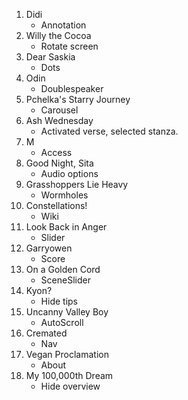 1. Didi
    * Annotation
2. Willy the Cocoa
    * Rotate screen
3. Dear Saskia
    * Dots
4. Odin
    * Doublespeaker
5. Pchelka's Starry Journey
    * Carousel
6. Ash Wednesday
    * Activated verse, selected stanza.
7. M
    * Access
8. Good Night, Sita
    * Audio options
9. Grasshoppers Lie Heavy
    * Wormholes
10. Constellations!
    * Wiki
11. Look Back in Anger
    * Slider
12. Garryowen
    * Score
13. On a Golden Cord
    * SceneSlider
14. Kyon?
    * Hide tips
15. Uncanny Valley Boy
    * AutoScroll
16. Cremated
    * Nav
17. Vegan Proclamation
    * About
18. My 100,000th Dream
    * Hide overview

